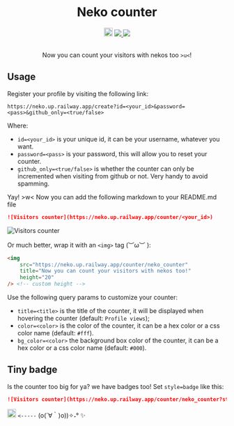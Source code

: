 <!-- markdownlint-disable MD033 MD041 -->
<div align="center">
    <h1 align="center">Neko counter</h1>
</div>

<div align="center">
    <img
        src="https://neko.up.railway.app/counter/neko_counter?style=badge"
        title="Now you can count your visitors with nekos too!"
        height="20"
    />
    <a href="https://railway.app/">
        <img src="https://img.shields.io/static/v1?label=hosted by&message=railway.app&logo=Railway&logoColor=white&labelColor=black&color=755494"/>
    </a>
    <a href="https://github.com/paoloose/neko-counter">
        <img src="https://img.shields.io/github/package-json/v/paoloose/neko-counter?labelColor=black&color=8a4641"/>
    </a>
</div>

<br>

<div align="center">
    <p align="center">Now you can count your visitors with nekos too <code>>u<</code>!</p>
</div>

## Usage

Register your profile by visiting the following link:

```url
https://neko.up.railway.app/create?id=<your_id>&password=<pass>&github_only=<true/false>
```

Where:

- `id=<your_id>` is your unique id, it can be your username, whatever you want.
- `password=<pass>` is your password, this will allow you to reset your counter.
- `github_only=<true/false>` is whether the counter can only be incremented when visiting from github or not. Very
  handy to avoid spamming.

Yay! >w< Now you can add the following markdown to your README.md file

```md
![Visitors counter](https://neko.up.railway.app/counter/<your_id>)
```

![Visitors counter](https://neko.up.railway.app/counter/neko_counter?title=Repo%20viewers)

Or much better, wrap it with an `<img>` tag (︶ω︶ ):

```html
<img
    src="https://neko.up.railway.app/counter/neko_counter"
    title="Now you can count your visitors with nekos too!"
    height="20"
/> <!-- custom height -->
```

Use the following query params to customize your counter:

- `title=<title>` is the title of the counter, it will be displayed when hovering the counter (default: `Profile views`);
- `color=<color>` is the color of the counter, it can be a hex color or a css color name (default: `#fff`).
- `bg_color=<color>` the background box color of the counter, it can be a hex color or a css color name (default: `#000`).

## Tiny badge

Is the counter too big for ya? we have badges too! Set `style=badge` like this:

```md
![Visitors counter](https://neko.up.railway.app/counter/neko_counter?style=badge)
```

<img
    src="https://neko.up.railway.app/counter/neko_counter?style=badge"
    title="Now you can count your visitors with nekos too!"
    height="20"
/> `<-----` (o(´∀｀)o))✧˖° ✨
